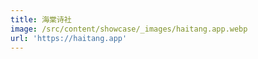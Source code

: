 ```yaml
---
title: 海棠诗社
image: /src/content/showcase/_images/haitang.app.webp
url: 'https://haitang.app'
---
```


